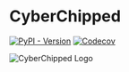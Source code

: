 # CyberChipped

[![PyPI - Version](https://img.shields.io/pypi/v/cyberchipped)](https://pypi.org/project/cyberchipped/)
[![Codecov](https://img.shields.io/codecov/c/github/bevanhunt/cyberchipped)](https://app.codecov.io/gh/bevanhunt/cyberchipped)

![CyberChipped Logo](https://cyberchipped.com/375.png)

